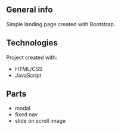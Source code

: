 
## General info
Simple landing page created with Bootstrap.
	
## Technologies
Project created with:
* HTML/CSS
* JavaScript

## Parts
* modal
* fixed nav
* slide on scroll image
